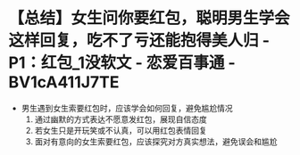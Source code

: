 # 【总结】女生问你要红包，聪明男生学会这样回复，吃不了亏还能抱得美人归 - P1：红包_1没软文 - 恋爱百事通 - BV1cA411J7TE

-   男生遇到女生索要红包时，应该学会如何回复，避免尴尬情况
    1.  通过幽默的方式表达不愿意发红包，展现自信态度
    2.  若女生只是开玩笑或不认真，可以用红包表情回复
    3.  面对有意向的女生索要红包，应该探究对方真实想法，避免误会和尴尬